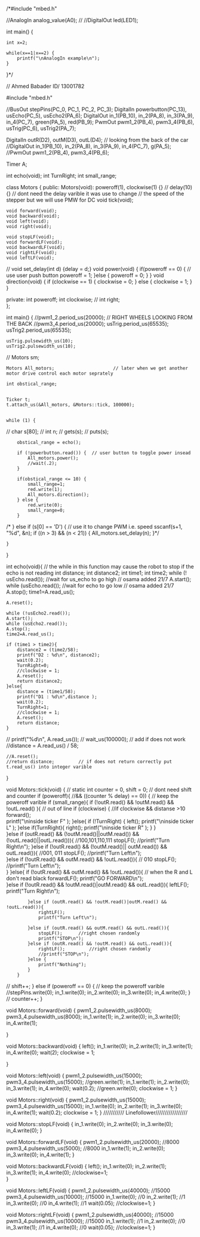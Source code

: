 /*#include "mbed.h"
 
//AnalogIn analog_value(A0);
// 
//DigitalOut led(LED1);

int main() {
    
    int x=2;
    
    while(x==1|x==2) {
        printf("\nAnalogIn example\n");
    }
}*/

// Ahmed Babader        ID/ 13001782


#include "mbed.h"


//BusOut stepPins(PC_0, PC_1, PC_2, PC_3);
DigitalIn powerbutton(PC_13), usEcho(PC_5), usEcho2(PA_6);
DigitalOut in_1(PB_10), in_2(PA_8), in_3(PA_9), in_4(PC_7), green(PA_5), red(PB_9);
PwmOut pwm1_2(PB_4), pwm3_4(PB_6), usTrig(PC_6), usTrig2(PA_7);

DigitalIn outR(D2), outM(D3), outL(D4);             // looking from the back of the car
//DigitalOut in_1(PB_10), in_2(PA_8), in_3(PA_9), in_4(PC_7), g(PA_5);
//PwmOut pwm1_2(PB_4), pwm3_4(PB_6);



Timer A;

int echo(void);
int TurnRight;
int small_range;

class Motors {
public:
    Motors(void): poweroff(1), clockwise(1) {}        // delay(10) {}       // dont need the delay varible it was use to change
                                                                // the speed of the stepper but we will use PMW for DC 
    void tick(void);
    
    void forward(void);
    void backward(void);
    void left(void);
    void right(void);
    
    void stopLF(void);
    void forwardLF(void);
    void backwardLF(void);
    void rightLF(void);
    void leftLF(void);
    
//    void set_delay(int d) {delay = d;}
    void power(void) {
        if(poweroff == 0) {             // use user push button
            poweroff = 1;
        }else {
            poweroff = 0;
        }
    }
    void direction(void) {
        if (clockwise == 1) {
            clockwise = 0;
        } else {
            clockwise = 1;
        }
    }
    

    
private:
    int poweroff;
    int clockwise;
//    int right;    
};

int main()
{
    //pwm1_2.period_us(20000);        // RIGHT WHEELS LOOKING FROM THE BACK
    //pwm3_4.period_us(20000);
    usTrig.period_us(65535);
    usTrig2.period_us(65535);
    
    usTrig.pulsewidth_us(10);
    usTrig2.pulsewidth_us(10);
    
    
//    Motors sm;
    
    Motors All_motors;                      // later when we get another motor drive control each motor seprately
    
    int obstical_range;
      
    
    Ticker t;
    t.attach_us(&All_motors, &Motors::tick, 100000);
    
    
    while (1) {
//        char s[80];
//        int n;
//        gets(s);
//        puts(s);

        obstical_range = echo();
        
        if (!powerbutton.read()) {  // user button to toggle power insead
            All_motors.power(); 
            //wait(.2);    
        }
        
        if(obstical_range <= 10) {
            small_range=1;
            red.write(1);
            All_motors.direction();
        } else {
            red.write(0);
            small_range=0;
        }
        
        
          
          
          
/*        } else if (s[0] == 'D') {     // use it to change PWM i.e. speed
            sscanf(s+1, "%d", &n);
            if ((n > 3) && (n < 21)) {
                All_motors.set_delay(n);
            }*/
        
    }
}


int echo(void){         // the while in this function may cause the robot to stop if the echo is not reading
    int distance;
    int distance2;
    int time1;
    int time2;
    while (! usEcho.read()); //wait for us_echo to go high // osama added 21/7
    A.start();
    while (usEcho.read()); //wait for echo to go low   // osama added 21/7
    A.stop();
    time1=A.read_us();
    
    A.reset();
    
    while (!usEcho2.read());
    A.start();
    while (usEcho2.read());
    A.stop();
    time2=A.read_us();
    
    if (time1 > time2){
        distance2 = (time2/58);
        printf("D2 : %d\n", distance2);
        wait(0.2);
        TurnRight=0;
        //clockwise = 1;
        A.reset();
        return distance2;
    }else{
        distance = (time1/58);
        printf("D1 : %d\n",distance );
        wait(0.2);      
        TurnRight=1;
        //clockwise = 1;
        A.reset();
        return distance;
    }
//    printf("%d\n", A.read_us());
//    wait_us(100000);       // add if does not work
    //distance = A.read_us() / 58;
    
     
    //A.reset();
    //return distance;         // if does not return correctly put t.read_us() into integer varible  
}






void Motors::tick(void) {
//    static int counter = 0, shift = 0;              // dont need shift and counter
    if (poweroff){            //&& ((counter % delay) == 0)) {     // keep the poweroff varible
        if (small_range){
            if (!outR.read() && !outM.read() && !outL.read() ){       // out of line 
                if (clockwise) {        //if clockwise && distanse >10
                    forward();           
                    printf("\ninside ticker F" );
                }else{
                    if (!TurnRight) {
                        left();
                        printf("\ninside ticker L" );
                    }else if(TurnRight){
                        right();
                        printf("\ninside ticker R" );
                    } 
                }           
            }else if (outR.read() && (!outM.read()||outM.read()) && (!outL.read()||outL.read())){   //100,101,110,111
                stopLF();
                //printf("Turn Right\n");
            }else if (!outR.read() && (!outM.read()|| outM.read()) && outL.read()){   //001, 011
                stopLF();
                //printf("Turn Left\n");    
            }else if (!outR.read() && outM.read() && !outL.read()){   // 010
                stopLF();
                //printf("Turn Left\n");    
            }
        }else{
            if (!outR.read() && outM.read() && !outL.read()){       // when the R and L don't read black
                forwardLF();
                printf("GO FORWARD\n");  
            }else if (!outR.read() && !outM.read()|outM.read() && outL.read()){
                leftLF();
                printf("Turn Right\n");
        
            }else if (outR.read() && !outM.read()|outM.read() && !outL.read()){
                rightLF();
                printf("Turn Left\n");
            
            }else if (outR.read() && outM.read() && outL.read()){
                stopLF();      //right chosen randomly
                printf("STOP\n");
            }else if (outR.read() && !outM.read() && outL.read()){
                rightLF();         //right chosen randomly
                //printf("STOP\n");
            }else {
                printf("Nothing");
            }
        }
            
//        shift++;
    } else if (poweroff == 0) {     // keep the poweroff varible
        //stepPins.write(0);
        in_1.write(0); 
        in_2.write(0);
        in_3.write(0);
        in_4.write(0);
    }
//    counter++;
} 


void Motors::forward(void) {
    pwm1_2.pulsewidth_us(8000);
    pwm3_4.pulsewidth_us(8000);
    in_1.write(1); 
    in_2.write(0);
    in_3.write(0);
    in_4.write(1);
     
}

void Motors::backward(void) {
    left();
    in_1.write(0); 
    in_2.write(1);
    in_3.write(1);
    in_4.write(0);
    wait(2);
    clockwise = 1;
    
}

void Motors::left(void) {
    pwm1_2.pulsewidth_us(15000);
    pwm3_4.pulsewidth_us(15000);
    //green.write(1);
    in_1.write(1); 
    in_2.write(0);
    in_3.write(1);
    in_4.write(0); 
    wait(0.2);
    //green.write(0);
    clockwise = 1;
}

void Motors::right(void) {
    pwm1_2.pulsewidth_us(15000);
    pwm3_4.pulsewidth_us(15000);
    in_1.write(0); 
    in_2.write(1);
    in_3.write(0);
    in_4.write(1); 
    wait(0.2);
    clockwise = 1;
}
/////////// Linefollower/////////////////

void Motors::stopLF(void) {
    in_1.write(0); 
    in_2.write(0);
    in_3.write(0);
    in_4.write(0); 
}

void Motors::forwardLF(void) {
    pwm1_2.pulsewidth_us(20000); //8000
    pwm3_4.pulsewidth_us(5000); //8000
    in_1.write(1); 
    in_2.write(0);
    in_3.write(0);
    in_4.write(1); 
}

void Motors::backwardLF(void) {
    left();
    in_1.write(0); 
    in_2.write(1);
    in_3.write(1);
    in_4.write(0);
    //clockwise=1;  
}

void Motors::leftLF(void) {
    pwm1_2.pulsewidth_us(40000); //15000
    pwm3_4.pulsewidth_us(10000); //15000
    in_1.write(0); //0
    in_2.write(1); //1
    in_3.write(0); //0
    in_4.write(1); //1
    wait(0.05);
    //clockwise=1;
}

void Motors::rightLF(void) {
    pwm1_2.pulsewidth_us(40000); //15000
    pwm3_4.pulsewidth_us(10000); //15000
    in_1.write(1); //1
    in_2.write(0); //0
    in_3.write(1); //1
    in_4.write(0); //0
    wait(0.05);
    //clockwise=1;
}
